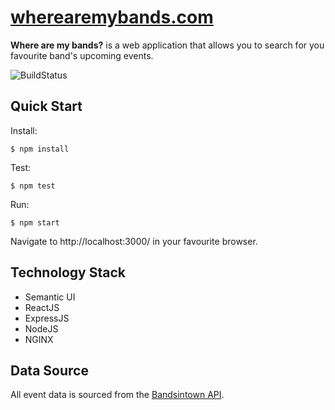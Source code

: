 # [wherearemybands.com](https://wherearemybands.com)

**Where are my bands?** is a web application that allows you to search for you favourite band's upcoming events.

![BuildStatus](https://travis-ci.org/Garee/where-are-my-bands.svg?branch=master)

## Quick Start

Install:

```shell
$ npm install
```

Test:

```shell
$ npm test
```

Run:

```shell
$ npm start
```

Navigate to http://localhost:3000/ in your favourite browser.

## Technology Stack

- Semantic UI
- ReactJS
- ExpressJS
- NodeJS
- NGINX

## Data Source

All event data is sourced from the [Bandsintown API](http://www.bandsintown.com/api/overview).
